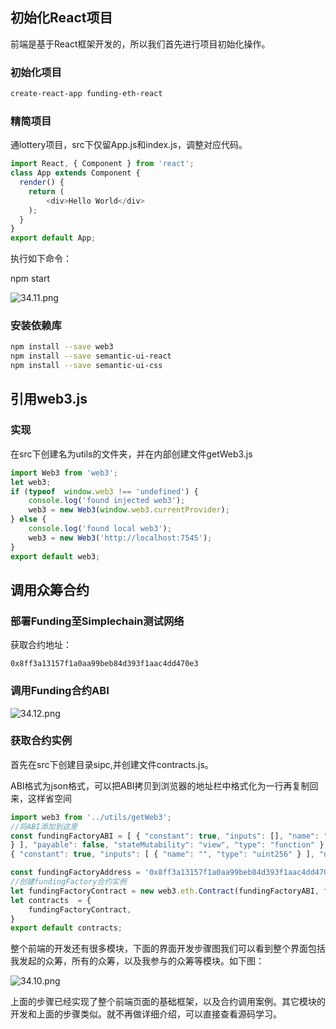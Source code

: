 ## 初始化React项目

前端是基于React框架开发的，所以我们首先进行项目初始化操作。

### 初始化项目

```bash
create-react-app funding-eth-react
```
### 精简项目

通lottery项目，src下仅留App.js和index.js，调整对应代码。

```javascript
import React, { Component } from 'react';
class App extends Component {
  render() {
    return (
        <div>Hello World</div>
    ); 
  }
}
export default App;
```
执行如下命令：

npm start

![34.11.png](https://i.loli.net/2020/06/09/sdz7lgaxYRE5LS1.png)

### 安装依赖库

```bash
npm install --save web3
npm install --save semantic-ui-react
npm install --save semantic-ui-css
```

## 引用web3.js

### 实现

在src下创建名为utils的文件夹，并在内部创建文件getWeb3.js

```javascript
import Web3 from 'web3';
let web3;
if (typeof  window.web3 !== 'undefined') {
    console.log('found injected web3');
    web3 = new Web3(window.web3.currentProvider);
} else {
    console.log('found local web3');
    web3 = new Web3('http://localhost:7545');
}
export default web3;
```
## 调用众筹合约

### 部署Funding至Simplechain测试网络

获取合约地址：

    0x8ff3a13157f1a0aa99beb84d393f1aac4dd470e3 

### 调用Funding合约ABI

![34.12.png](https://i.loli.net/2020/06/09/NEoMHG3DQtzlBrF.png)

### 获取合约实例

首先在src下创建目录sipc,并创建文件contracts.js。

ABI格式为json格式，可以把ABI拷贝到浏览器的地址栏中格式化为一行再复制回来，这样省空间

```javascript
import web3 from '../utils/getWeb3';
//将ABI添加到这里
const fundingFactoryABI = [ { "constant": true, "inputs": [], "name": "platformProv ider", "outputs": [ { "name": "", "type": "address" } ], "payable": false, "stateMu tability": "view", "type": "function" }, { "constant": true, "inputs": [], "name": "getInvestorFunding", "outputs": [ { "name": "", "type": "address[]" } ], "payable" : false, "stateMutability": "view", "type": "function" }, { "constant": true, "inpu ts": [], "name": "getCreatorFunding", "outputs": [ { "name": "", "type": "address[]"
} ], "payable": false, "stateMutability": "view", "type": "function" }, { "constan t": true, "inputs": [], "name": "getAllFunding", "outputs": [ { "name": "", "type": "address[]" } ], "payable": false, "stateMutability": "view", "type": "function" },
{ "constant": true, "inputs": [ { "name": "", "type": "uint256" } ], "name": "crow FundingArray", "outputs": [ { "name": "", "type": "address" } ], "payable": false, "stateMutability": "view", "type": "function" }, { "constant": true, "inputs": [ { "name": "", "type": "address" }, { "name": "", "type": "uint256" } ], "name": "crea torFundingMap", "outputs": [ { "name": "", "type": "address" } ], "payable": false, "stateMutability": "view", "type": "function" }, { "constant": false, "inputs": [ { "name": "_projectName", "type": "string" }, { "name": "_supportMoney", "type": "uin t256" }, { "name": "_goalMoney", "type": "uint256" }, { "name": "_duration", "type" : "uint256" } ], "name": "createFunding", "outputs": [], "payable": false, "stateMu tability": "nonpayable", "type": "function" }, { "inputs": [], "payable": false, "s tateMutability": "nonpayable", "type": "constructor" } ];

const fundingFactoryAddress = '0x8ff3a13157f1a0aa99beb84d393f1aac4dd470e3';
//创建fundingFactory合约实例
let fundingFactoryContract = new web3.eth.Contract(fundingFactoryABI, fundingFactor yAddress);
let contracts  = {
    fundingFactoryContract,
}
export default contracts;
```
整个前端的开发还有很多模块，下面的界面开发步骤图我们可以看到整个界面包括我发起的众筹，所有的众筹，以及我参与的众筹等模块。如下图：

![34.10.png](https://i.loli.net/2020/06/09/iyPXc7O4nRQY1hW.png)

上面的步骤已经实现了整个前端页面的基础框架，以及合约调用案例。其它模块的开发和上面的步骤类似。就不再做详细介绍，可以直接查看源码学习。






